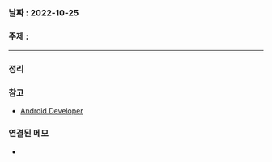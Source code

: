 ### 날짜 : 2022-10-25
### 주제 :
----
### 정리


### 참고
- [Android Developer](https://developer.android.com/training/basics/intents/result?hl=ko)

### 연결된 메모
- 
